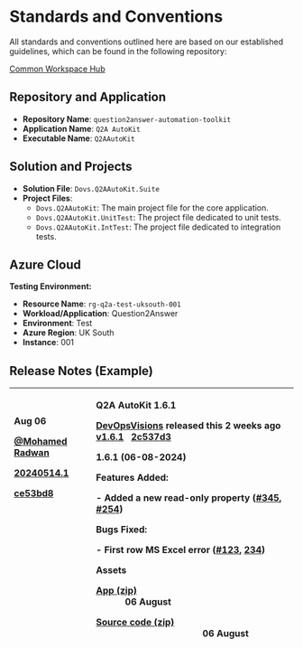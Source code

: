 # Standards and Conventions
All standards and conventions outlined here are based on our established guidelines, which can be found in the following repository: 

[Common Workspace Hub](https://github.com/DevOpsVisions/common-workspace-hub)

## Repository and Application

- **Repository Name**: `question2answer-automation-toolkit`
- **Application Name**: `Q2A AutoKit`
- **Executable Name**: `Q2AAutoKit`

## Solution and Projects

- **Solution File**: `Dovs.Q2AAutoKit.Suite`
- **Project Files**:
  - `Dovs.Q2AAutoKit`: The main project file for the core application.
  - `Dovs.Q2AAutoKit.UnitTest`: The project file dedicated to unit tests.
  - `Dovs.Q2AAutoKit.IntTest`: The project file dedicated to integration tests.

## Azure Cloud
**Testing Environment:**
- **Resource Name**: `rg-q2a-test-uksouth-001`
- **Workload/Application**: Question2Answer
- **Environment**: Test
- **Azure Region**: UK South
- **Instance**: 001

## Release Notes (Example)

|<p>**Aug 06**</p><p>**[@Mohamed Radwan]()**</p><p> **[20240514.1]()**</p><p> **[ce53bd8]()** <br />&nbsp;<br /> <br />&nbsp;<br /><br />&nbsp;<br /><br />&nbsp;<br /><br />&nbsp;<br /><br />&nbsp;<br />  </p>|<p>**Q2A AutoKit 1.6.1** </p><p> [DevOpsVisions]() released this 2 weeks ago&nbsp;&nbsp; [v1.6.1]()&nbsp;&nbsp; [2c537d3]() </p><p></p><p> 1.6.1 (06-08-2024)</p><p></p><p>**Features Added:**</p><p>- Added a new read-only property ([#345](), [#254]()) </p><p></p><p>**Bugs Fixed:**</p><p>- First row MS Excel error ([#123](), [234]()) </p><p></p><p>**Assets**</p><p> [App (zip)]() &nbsp; &nbsp;&nbsp;&nbsp;&nbsp;&nbsp;&nbsp;&nbsp;&nbsp;&nbsp;&nbsp;&nbsp;&nbsp;&nbsp;&nbsp;&nbsp;&nbsp;&nbsp;&nbsp;&nbsp;&nbsp;&nbsp;&nbsp;&nbsp;&nbsp;&nbsp;&nbsp;&nbsp;&nbsp;&nbsp;&nbsp;&nbsp;&nbsp;&nbsp;&nbsp;&nbsp;&nbsp;&nbsp;&nbsp;&nbsp;&nbsp;&nbsp;&nbsp;&nbsp;&nbsp; &nbsp;&nbsp;&nbsp;&nbsp;&nbsp;&nbsp;&nbsp;&nbsp;&nbsp;&nbsp;&nbsp;&nbsp;06 August </p><p> [Source code (zip)]() &nbsp; &nbsp;&nbsp;&nbsp;&nbsp;&nbsp;&nbsp;&nbsp;&nbsp;&nbsp;&nbsp;&nbsp;&nbsp;&nbsp;&nbsp;&nbsp;&nbsp;&nbsp;&nbsp;&nbsp;&nbsp;&nbsp;&nbsp;&nbsp;&nbsp;&nbsp;&nbsp;&nbsp;&nbsp;&nbsp;&nbsp;&nbsp;&nbsp;&nbsp;&nbsp;&nbsp;&nbsp;&nbsp;&nbsp;&nbsp;&nbsp;&nbsp;&nbsp;&nbsp;&nbsp;06 August</p><p></p>|
| :- | :- |